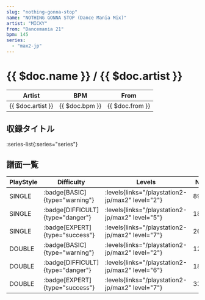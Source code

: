 ```yaml
---
slug: "nothing-gonna-stop"
name: "NOTHING GONNA STOP (Dance Mania Mix)"
artist: "MICKY"
from: "Dancemania 21"
bpm: 145
series:
  - "max2-jp"
---
```


# {{ $doc.name }} / {{ $doc.artist }}

|Artist|BPM|From|
|------|---|----|
|{{ $doc.artist }}|{{ $doc.bpm }}|{{ $doc.from }}|

## 収録タイトル

:series-list{:series="series"}

## 譜面一覧

|PlayStyle|Difficulty|Levels|Notes|Movie|
|---------|----------|------|-----|-----|
|SINGLE| :badge[BASIC]{type="warning"}| :levels{links="/playstation2-jp/max2" level="2"}|89/39||
|SINGLE| :badge[DIFFICULT]{type="danger"}| :levels{links="/playstation2-jp/max2" level="5"}|189/35||
|SINGLE| :badge[EXPERT]{type="success"}| :levels{links="/playstation2-jp/max2" level="7"}|262/29||
|DOUBLE| :badge[BASIC]{type="warning"}| :levels{links="/playstation2-jp/max2" level="2"}|124/7||
|DOUBLE| :badge[DIFFICULT]{type="danger"}| :levels{links="/playstation2-jp/max2" level="6"}|189/34||
|DOUBLE| :badge[EXPERT]{type="success"}| :levels{links="/playstation2-jp/max2" level="7"}|330/0||
